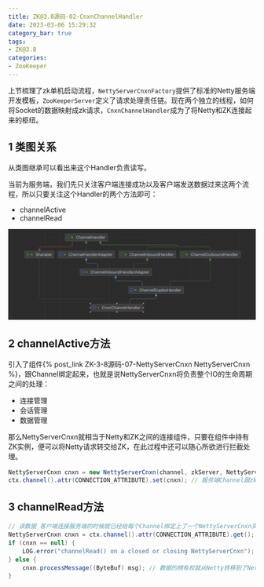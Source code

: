 ```yaml
---
title: ZK@3.8源码-02-CnxnChannelHandler
date: 2023-03-06 15:29:32
category_bar: true
tags:
- ZK@3.8
categories:
- ZooKeeper
---
```


上节梳理了zk单机启动流程，`NettyServerCnxnFactory`提供了标准的Netty服务端开发模板，`ZooKeeperServer`定义了请求处理责任链。现在两个独立的线程，如何将Socket的数据映射成zk请求，`CnxnChannelHandler`成为了将Netty和ZK连接起来的枢纽。

## 1 类图关系

从类图继承可以看出来这个Handler负责读写。

当前为服务端，我们先只关注客户端连接成功以及客户端发送数据过来这两个流程，所以只要关注这个Handler的两个方法即可：

* channelActive
* channelRead

![](ZK-3-8源码-02-CnxnChannelHandler/image-20230307102213028.png)

## 2 channelActive方法

引入了组件{% post_link ZK-3-8源码-07-NettyServerCnxn NettyServerCnxn %}，跟Channel绑定起来，也就是说NettyServerCnxn将负责整个IO的生命周期之间的处理：

* 连接管理
* 会话管理
* 数据管理

那么NettyServerCnxn就相当于Netty和ZK之间的连接组件，只要在组件中持有ZK实例，便可以将Netty请求转交给ZK，在此过程中还可以随心所欲进行拦截处理。

```java
NettyServerCnxn cnxn = new NettyServerCnxn(channel, zkServer, NettyServerCnxnFactory.this);
ctx.channel().attr(CONNECTION_ATTRIBUTE).set(cnxn); // 服务端Channel跟zk实例绑定起来 数据的读写依赖Channel 将来读写的时候将权利转移给zk实例
```

## 3 channelRead方法

```java
// 读数据 客户端连接服务端的时候就已经给每个Channel绑定上了一个NettyServerCnxn实例
NettyServerCnxn cnxn = ctx.channel().attr(CONNECTION_ATTRIBUTE).get();
if (cnxn == null) {
    LOG.error("channelRead() on a closed or closing NettyServerCnxn");
} else {
    cnxn.processMessage((ByteBuf) msg); // 数据的拥有权就从Netty转移到了NettyServerCnxn组件上了
}
```

